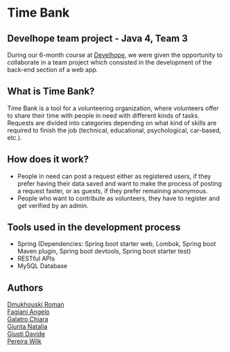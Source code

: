 # Time Bank
## Develhope team project - Java 4, Team 3
During our 6-month course at [Develhope](https://develhope.co/?utm_source=cpc&utm_medium=google&utm_campaign=SN_IT_it_PM&utm_content=&utm_term=&gclid=CjwKCAjwlqOXBhBqEiwA-hhitGTCsf6Jrq9gyQ3AVeXi4Ci54SGPSd-fkCtj4XO9E8FaXhUZMrLVmhoCdhYQAvD_BwE), we were given the opportunity to collaborate in a team project which consisted in the development of the back-end section of a web app.
## What is Time Bank?
Time Bank is a tool for a volunteering organization, where volunteers offer to share their time with people in need with different kinds of tasks.<br>
Requests are divided into categories depending on what kind of skills are required to finish the job (technical, educational, psychological, car-based, etc.).
## How does it work?
- People in need can post a request either as registered users, if they prefer having their data saved and want to make the process of posting a request faster, or as guests, if they prefer remaining anonymous.
- People who want to contribute as volunteers, they have to register and get verified by an admin.
## Tools used in the development process
- Spring (Dependencies: Spring boot starter web, Lombok, Spring boot Maven plugin, Spring boot devtools, Spring boot starter test)
- RESTful APIs
- MySQL Database
## Authors
[Dmukhouski Roman](https://github.com/G1ad)<br>
[Fagiani Angelo](https://github.com/Angelo-Fagiani)<br>
[Galatro Chiara](https://github.com/Sickiiara)<br>
[Giunta Natalia](https://github.com/nsgiunta)<br>
[Giusti Davide](https://github.com/DavideGiusti87)<br>
[Pereira Wilk]()